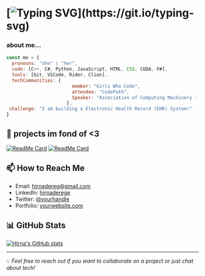 # [![Typing SVG](https://readme-typing-svg.demolab.com?font=Fira+Code&pause=1000&color=000000&width=435&separator=%3C&lines=hello!+i'm+Hirna++;)](https://git.io/typing-svg)

### about me...

```javascript
const me = {
  pronouns: "she" | "her",
  code: [C++, C#, Python, JavaScript, HTML, CSS, CUDA, F#],
  tools: [Git, VSCode, Rider, Clion],
  techCommunities: {
                        member: "Girls Who Code",
                        attendee: "CodePath",
                        Speaker: "Association of Computing Machinery - SU"
                      },
 challenge: "I am building a Electronic Health Record (EHR) System!"
}
```

## 💼 projects im fond of <3

[![ReadMe Card](https://github-readme-stats.vercel.app/api/pin/?username=hirnaderege&repo=research)](https://github.com/hirnaderege/research)
[![ReadMe Card](https://github-readme-stats.vercel.app/api/pin/?username=hirnaderege&repo=Allerhins)](https://github.com/hirnaderege/Allerhins)


## 📫 How to Reach Me

- Email: hirnadereg@gmail.com
- LinkedIn: [hirnaderege](https://www.linkedin.com/in/hirna-derege-399977227/)
- Twitter: [@yourhandle](https://twitter.com/yourhandle)
- Portfolio: [yourwebsite.com](https://yourwebsite.com)

## 📊 GitHub Stats

[![Hirna's GitHub stats](https://github-readme-stats.vercel.app/api?username=hirnaderege)](https://github.com/anuraghazra/github-readme-stats)



---

💡 *Feel free to reach out if you want to collaborate on a project or just chat about tech!*
